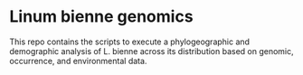 # Linum bienne genomics

This repo contains the scripts to execute a phylogeographic and demographic analysis of L. bienne across its distribution based on genomic, occurrence, and environmental data.
